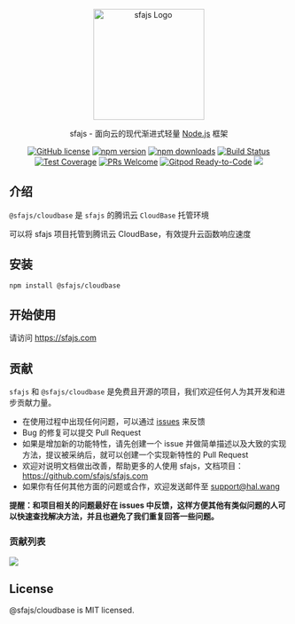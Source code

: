 <p align="center">
  <a href="https://sfajs.com/" target="blank"><img src="https://sfajs.com/images/logo.png" alt="sfajs Logo" width="200"/></a>
</p>

<p align="center">sfajs - 面向云的现代渐进式轻量 <a href="http://nodejs.org" target="_blank">Node.js</a> 框架</p>
<p align="center">
    <a href="https://github.com/sfajs/cloudbase/blob/main/LICENSE" target="_blank"><img src="https://img.shields.io/badge/license-MIT-blue.svg" alt="GitHub license" /></a>
    <a href=""><img src="https://img.shields.io/npm/v/@sfajs/cloudbase.svg" alt="npm version"></a>
    <a href=""><img src="https://badgen.net/npm/dt/@sfajs/cloudbase" alt="npm downloads"></a>
    <a href="#"><img src="https://github.com/sfajs/cloudbase/actions/workflows/test.yml/badge.svg?branch=2.x" alt="Build Status"></a>
    <a href="https://codecov.io/gh/sfajs/cloudbase/branch/main"><img src="https://img.shields.io/codecov/c/github/sfajs/cloudbase/main.svg" alt="Test Coverage"></a>
    <a href="https://github.com/sfajs/cloudbase/pulls"><img src="https://img.shields.io/badge/PRs-welcome-brightgreen.svg" alt="PRs Welcome"></a>
    <a href="https://gitpod.io/#https://github.com/sfajs/cloudbase"><img src="https://img.shields.io/badge/Gitpod-Ready--to--Code-blue?logo=gitpod" alt="Gitpod Ready-to-Code"></a>
    <a href="https://paypal.me/ihalwang" target="_blank"><img src="https://img.shields.io/badge/Donate-PayPal-ff3f59.svg"/></a>
</p>

## 介绍

`@sfajs/cloudbase` 是 `sfajs` 的腾讯云 `CloudBase` 托管环境

可以将 sfajs 项目托管到腾讯云 CloudBase，有效提升云函数响应速度

## 安装

```
npm install @sfajs/cloudbase
```

## 开始使用

请访问 <https://sfajs.com>

## 贡献

`sfajs` 和 `@sfajs/cloudbase` 是免费且开源的项目，我们欢迎任何人为其开发和进步贡献力量。

- 在使用过程中出现任何问题，可以通过 [issues](https://github.com/sfajs/cloudbase/issues) 来反馈
- Bug 的修复可以提交 Pull Request
- 如果是增加新的功能特性，请先创建一个 issue 并做简单描述以及大致的实现方法，提议被采纳后，就可以创建一个实现新特性的 Pull Request
- 欢迎对说明文档做出改善，帮助更多的人使用 sfajs，文档项目：<https://github.com/sfajs/sfajs.com>
- 如果你有任何其他方面的问题或合作，欢迎发送邮件至 support@hal.wang

**提醒：和项目相关的问题最好在 issues 中反馈，这样方便其他有类似问题的人可以快速查找解决方法，并且也避免了我们重复回答一些问题。**

### 贡献列表

<a href="https://github.com/sfajs/cloudbase/graphs/contributors">
  <img src="https://contrib.rocks/image?repo=sfajs/cloudbase" />
</a>

## License

@sfajs/cloudbase is MIT licensed.
